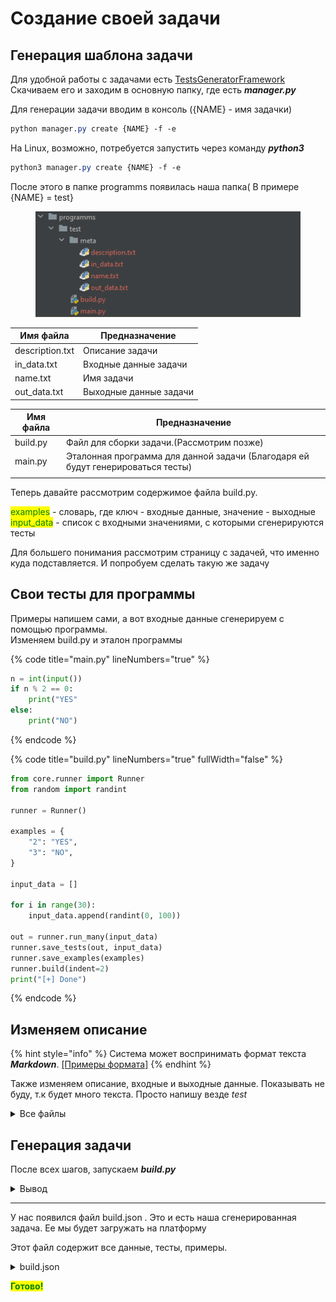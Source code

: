 # Создание своей задачи

## Генерация шаблона задачи

Для удобной работы с задачами есть [TestsGeneratorFramework](https://github.com/doctorixx/TestsGeneratorFramework)\
Скачиваем его и заходим в основную папку, где есть _**manager.py**_

Для генерации задачи вводим в консоль ({NAME} - имя задачки)

```css
python manager.py create {NAME} -f -e 
```

На Linux, возможно, потребуется запустить через команду _**python3**_

```css
python3 manager.py create {NAME} -f -e
```

После этого в папке programms появилась наша папка( В примере {NAME} = test}

<figure><img src="../../.gitbook/assets/image (22).png" alt=""><figcaption></figcaption></figure>

| Имя файла       | Предназначение         |
| --------------- | ---------------------- |
| description.txt | Описание задачи        |
| in\_data.txt    | Входные данные задачи  |
| name.txt        | Имя задачи             |
| out\_data.txt   | Выходные данные задачи |

| Имя файла | Предназначение                                                                  |
| --------- | ------------------------------------------------------------------------------- |
| build.py  | Файл для сборки задачи.(Рассмотрим позже)                                       |
| main.py   | Эталонная программа для данной задачи (Благодаря ей будут генерироваться тесты) |
|           |                                                                                 |

Теперь давайте рассмотрим содержимое файла build.py.

<mark style="color:green;">examples</mark> - словарь, где ключ - входные данные, значение - выходные\
<mark style="color:green;">input\_data</mark> - список с входными значениями, с которыми сгенерируются тесты

Для большего понимания рассмотрим страницу с задачей, что именно куда подставляется. И попробуем сделать такую же задачу

## Свои тесты для программы

Примеры напишем сами, а вот входные данные сгенерируем с помощью программы. \
Изменяем build.py и эталон программы

{% code title="main.py" lineNumbers="true" %}
```python
n = int(input())
if n % 2 == 0:
    print("YES"
else:
    print("NO")

```
{% endcode %}

{% code title="build.py" lineNumbers="true" fullWidth="false" %}
```python
from core.runner import Runner
from random import randint

runner = Runner()

examples = {
    "2": "YES",
    "3": "NO",
}

input_data = []

for i in range(30):
    input_data.append(randint(0, 100))

out = runner.run_many(input_data)
runner.save_tests(out, input_data)
runner.save_examples(examples)
runner.build(indent=2)
print("[+] Done")

```
{% endcode %}

## Изменяем описание

{% hint style="info" %}
Система может воспринимать формат текста _**Markdown**_.  [\[Примеры формата\]](https://github.com/adam-p/markdown-here/wiki/Markdown-Cheatsheet)
{% endhint %}

Также изменяем описание, входные и выходные данные. Показывать не буду, т.к будет много текста. Просто напишу везде _test_

<details>

<summary>Все файлы</summary>

{% code title="name.txt" %}
```
test
```
{% endcode %}

{% code title="description.txt" %}
```
test
```
{% endcode %}

{% code title="in_data.txt" %}
```
test
```
{% endcode %}

{% code title="out_data.txt" %}
```
test
```
{% endcode %}



</details>

## Генерация задачи

После всех шагов, запускаем _**build.py**_

<details>

<summary>Вывод</summary>

```
[/] Tests are running 
30/30 
[+] Tests was built
[/] Building export 
[+] Export was built 
[+] Done
```

</details>

***

У нас появился файл build.json . Это и есть наша сгенерированная задача. Ее мы будет загружать на платформу

Этот файл содержит все данные, тесты, примеры.

<details>

<summary>build.json</summary>

```json5
{
  "name": "test",
  "description": "test",
  "in": "test",
  "out": "test",
  "examples": [
    ["2", "YES"],
    ["3", "NO"]
  ],
  "tests": [
    [
      "87",
      "NO"
    ],
    [
      "11",
      "NO"
    ],
    [
      "73",
      "NO"
    ],
    [
      "40",
      "YES"
    ],
    [
      "97",
      "NO"
    ],
    [
      "51",
      "NO"
    ],
    [
      "9",
      "NO"
    ],
    [
      "80",
      "YES"
    ],
    [
      "70",
      "YES"
    ],
    [
      "75",
      "NO"
    ],
    [
      "7",
      "NO"
    ],
    [
      "56",
      "YES"
    ],
    [
      "62",
      "YES"
    ],
    [
      "14",
      "YES"
    ],
    [
      "32",
      "YES"
    ],
    [
      "53",
      "NO"
    ],
    [
      "25",
      "NO"
    ],
    [
      "0",
      "YES"
    ],
    [
      "23",
      "NO"
    ],
    [
      "74",
      "YES"
    ],
    [
      "82",
      "YES"
    ],
    [
      "19",
      "NO"
    ],
    [
      "99",
      "NO"
    ],
    [
      "56",
      "YES"
    ],
    [
      "41",
      "NO"
    ],
    [
      "43",
      "NO"
    ],
    [
      "54",
      "YES"
    ],
    [
      "57",
      "NO"
    ],
    [
      "14",
      "YES"
    ],
    [
      "57",
      "NO"
    ]
  ]
}
```

</details>

<mark style="color:green;">**Готово!**</mark>
